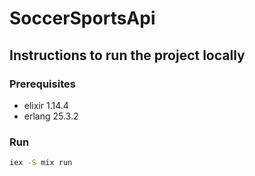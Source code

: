 # SoccerSportsApi

## Instructions to run the project locally

### Prerequisites

- elixir 1.14.4
- erlang 25.3.2

### Run

```bash
iex -S mix run
```
